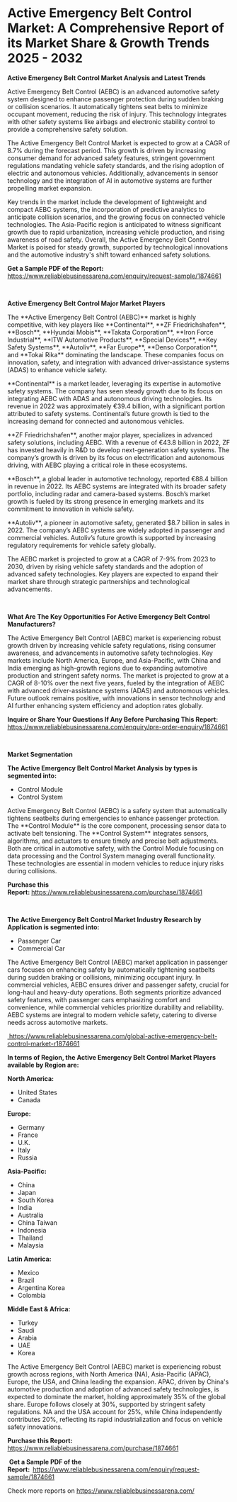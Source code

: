 <p><h1>Active Emergency Belt Control Market: A Comprehensive Report of its Market Share & Growth Trends 2025 - 2032</h1></p><p><strong>Active Emergency Belt Control Market Analysis and Latest Trends</strong></p>
<p><p>Active Emergency Belt Control (AEBC) is an advanced automotive safety system designed to enhance passenger protection during sudden braking or collision scenarios. It automatically tightens seat belts to minimize occupant movement, reducing the risk of injury. This technology integrates with other safety systems like airbags and electronic stability control to provide a comprehensive safety solution.</p><p>The Active Emergency Belt Control Market is expected to grow at a CAGR of 8.7% during the forecast period. This growth is driven by increasing consumer demand for advanced safety features, stringent government regulations mandating vehicle safety standards, and the rising adoption of electric and autonomous vehicles. Additionally, advancements in sensor technology and the integration of AI in automotive systems are further propelling market expansion.</p><p>Key trends in the market include the development of lightweight and compact AEBC systems, the incorporation of predictive analytics to anticipate collision scenarios, and the growing focus on connected vehicle technologies. The Asia-Pacific region is anticipated to witness significant growth due to rapid urbanization, increasing vehicle production, and rising awareness of road safety. Overall, the Active Emergency Belt Control Market is poised for steady growth, supported by technological innovations and the automotive industry's shift toward enhanced safety solutions.</p></p>
<p><strong>Get a Sample PDF of the Report:&nbsp;</strong> <a href="https://www.reliablebusinessarena.com/enquiry/request-sample/1874661?utm_campaign=1891&utm_medium=2&utm_source=Github&utm_content=ia&utm_term=24012025&utm_id=active-emergency-belt-control">https://www.reliablebusinessarena.com/enquiry/request-sample/1874661</a></p>
<p>&nbsp;</p>
<p><strong>Active Emergency Belt Control Major Market Players</strong></p>
<p><p>The **Active Emergency Belt Control (AEBC)** market is highly competitive, with key players like **Continental**, **ZF Friedrichshafen**, **Bosch**, **Hyundai Mobis**, **Takata Corporation**, **Iron Force Industrial**, **ITW Automotive Products**, **Special Devices**, **Key Safety Systems**, **Autoliv**, **Far Europe**, **Denso Corporation**, and **Tokai Rika** dominating the landscape. These companies focus on innovation, safety, and integration with advanced driver-assistance systems (ADAS) to enhance vehicle safety.</p><p>**Continental** is a market leader, leveraging its expertise in automotive safety systems. The company has seen steady growth due to its focus on integrating AEBC with ADAS and autonomous driving technologies. Its revenue in 2022 was approximately €39.4 billion, with a significant portion attributed to safety systems. Continental’s future growth is tied to the increasing demand for connected and autonomous vehicles.</p><p>**ZF Friedrichshafen**, another major player, specializes in advanced safety solutions, including AEBC. With a revenue of €43.8 billion in 2022, ZF has invested heavily in R&D to develop next-generation safety systems. The company’s growth is driven by its focus on electrification and autonomous driving, with AEBC playing a critical role in these ecosystems.</p><p>**Bosch**, a global leader in automotive technology, reported €88.4 billion in revenue in 2022. Its AEBC systems are integrated with its broader safety portfolio, including radar and camera-based systems. Bosch’s market growth is fueled by its strong presence in emerging markets and its commitment to innovation in vehicle safety.</p><p>**Autoliv**, a pioneer in automotive safety, generated $8.7 billion in sales in 2022. The company’s AEBC systems are widely adopted in passenger and commercial vehicles. Autoliv’s future growth is supported by increasing regulatory requirements for vehicle safety globally.</p><p>The AEBC market is projected to grow at a CAGR of 7-9% from 2023 to 2030, driven by rising vehicle safety standards and the adoption of advanced safety technologies. Key players are expected to expand their market share through strategic partnerships and technological advancements.</p></p>
<p>&nbsp;</p>
<p><strong>What Are The Key Opportunities For Active Emergency Belt Control Manufacturers?</strong></p>
<p><p>The Active Emergency Belt Control (AEBC) market is experiencing robust growth driven by increasing vehicle safety regulations, rising consumer awareness, and advancements in automotive safety technologies. Key markets include North America, Europe, and Asia-Pacific, with China and India emerging as high-growth regions due to expanding automotive production and stringent safety norms. The market is projected to grow at a CAGR of 8-10% over the next five years, fueled by the integration of AEBC with advanced driver-assistance systems (ADAS) and autonomous vehicles. Future outlook remains positive, with innovations in sensor technology and AI further enhancing system efficiency and adoption rates globally.</p></p>
<p><strong>Inquire or Share Your Questions If Any Before Purchasing This Report:</strong> <a href="https://www.reliablebusinessarena.com/enquiry/pre-order-enquiry/1874661?utm_campaign=1891&utm_medium=2&utm_source=Github&utm_content=ia&utm_term=24012025&utm_id=active-emergency-belt-control">https://www.reliablebusinessarena.com/enquiry/pre-order-enquiry/1874661</a></p>
<p>&nbsp;</p>
<p><strong>Market Segmentation</strong></p>
<p><strong>The Active Emergency Belt Control Market Analysis by types is segmented into:</strong></p>
<p><ul><li>Control Module</li><li>Control System</li></ul></p>
<p><p>Active Emergency Belt Control (AEBC) is a safety system that automatically tightens seatbelts during emergencies to enhance passenger protection. The **Control Module** is the core component, processing sensor data to activate belt tensioning. The **Control System** integrates sensors, algorithms, and actuators to ensure timely and precise belt adjustments. Both are critical in automotive safety, with the Control Module focusing on data processing and the Control System managing overall functionality. These technologies are essential in modern vehicles to reduce injury risks during collisions.</p></p>
<p><strong>Purchase this Report:&nbsp;</strong><a href="https://www.reliablebusinessarena.com/purchase/1874661?utm_campaign=1891&utm_medium=2&utm_source=Github&utm_content=ia&utm_term=24012025&utm_id=active-emergency-belt-control">https://www.reliablebusinessarena.com/purchase/1874661</a></p>
<p>&nbsp;</p>
<p><strong>The Active Emergency Belt Control Market Industry Research by Application is segmented into:</strong></p>
<p><ul><li>Passenger Car</li><li>Commercial Car</li></ul></p>
<p><p>The Active Emergency Belt Control (AEBC) market application in passenger cars focuses on enhancing safety by automatically tightening seatbelts during sudden braking or collisions, minimizing occupant injury. In commercial vehicles, AEBC ensures driver and passenger safety, crucial for long-haul and heavy-duty operations. Both segments prioritize advanced safety features, with passenger cars emphasizing comfort and convenience, while commercial vehicles prioritize durability and reliability. AEBC systems are integral to modern vehicle safety, catering to diverse needs across automotive markets.</p></p>
<p><a href="https://www.reliablebusinessarena.com/global-active-emergency-belt-control-market-r1874661?utm_campaign=1891&utm_medium=2&utm_source=Github&utm_content=ia&utm_term=24012025&utm_id=active-emergency-belt-control">&nbsp;https://www.reliablebusinessarena.com/global-active-emergency-belt-control-market-r1874661</a></p>
<p><strong>In terms of Region, the Active Emergency Belt Control Market Players available by Region are:</strong></p>
<p>
    <p> <strong> North America: </strong>
        <ul>
            <li>United States</li>
            <li>Canada</li>
        </ul>
        </p> 
    <p> <strong> Europe: </strong>
        <ul>
            <li>Germany</li>
            <li>France</li>
            <li>U.K.</li>
            <li>Italy</li>
            <li>Russia</li>
        </ul>
        </p> 
    <p> <strong> Asia-Pacific: </strong>
        <ul>
            <li>China</li>
            <li>Japan</li>
            <li>South Korea</li>
            <li>India</li>
            <li>Australia</li>
            <li>China Taiwan</li>
            <li>Indonesia</li>
            <li>Thailand</li>
            <li>Malaysia</li>
        </ul>
        </p> 
    <p> <strong> Latin America: </strong>
        <ul>
            <li>Mexico</li>
            <li>Brazil</li>
            <li>Argentina Korea</li>
            <li>Colombia</li>
        </ul>
        </p> 
    <p> <strong> Middle East & Africa: </strong>
        <ul>
            <li>Turkey</li>
            <li>Saudi</li>
            <li>Arabia</li>
            <li>UAE</li>
            <li>Korea</li>
        </ul>
    </p>
    </p>
<p><p>The Active Emergency Belt Control (AEBC) market is experiencing robust growth across regions, with North America (NA), Asia-Pacific (APAC), Europe, the USA, and China leading the expansion. APAC, driven by China's automotive production and adoption of advanced safety technologies, is expected to dominate the market, holding approximately 35% of the global share. Europe follows closely at 30%, supported by stringent safety regulations. NA and the USA account for 25%, while China independently contributes 20%, reflecting its rapid industrialization and focus on vehicle safety innovations.</p></p>
<p><strong>Purchase this Report: </strong><a href="https://www.reliablebusinessarena.com/purchase/1874661?utm_campaign=1891&utm_medium=2&utm_source=Github&utm_content=ia&utm_term=24012025&utm_id=active-emergency-belt-control">https://www.reliablebusinessarena.com/purchase/1874661</a></p>
<p>&nbsp;<strong>Get a Sample PDF of the Report:&nbsp;&nbsp;</strong><a href="https://www.reliablebusinessarena.com/enquiry/request-sample/1874661?utm_campaign=1891&utm_medium=2&utm_source=Github&utm_content=ia&utm_term=24012025&utm_id=active-emergency-belt-control">https://www.reliablebusinessarena.com/enquiry/request-sample/1874661</a></p>
<p><strong></strong></p>
<p>Check more reports on <a href="https://www.reliablebusinessarena.com/?utm_campaign=1891&utm_medium=2&utm_source=Github&utm_content=ia&utm_term=24012025&utm_id=active-emergency-belt-control">https://www.reliablebusinessarena.com/</a></p>